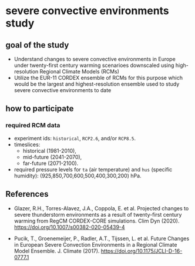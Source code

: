 # severe convective environments study

## goal of the study

* Understand changes to severe convective environments in Europe under twenty-first century warming scenarioes downscaled using high-resolution Regional Climate Models (RCMs)
* Utilize the EUR-11 CORDEX ensemble of RCMs for this purpose which would be the largest and highest-resolution ensemble used to study severe convective environments to date

## how to participate

### required RCM data

* experiment ids: `historical`, `RCP2.6`, and/or `RCP8.5`. 
* timeslices:
  * historical (1981-2010), 
  * mid-future (2041-2070), 
  * far-future (2071-2100). 
* required pressure levels for `ta` (air temperature) and `hus` (specific humidity): (925,850,700,600,500,400,300,200) hPa.


## References

* Glazer, R.H., Torres-Alavez, J.A., Coppola, E. et al. Projected changes to severe thunderstorm environments as a result of twenty-first century warming from RegCM CORDEX-CORE simulations. Clim Dyn (2020). https://doi.org/10.1007/s00382-020-05439-4

* Pucik, T., Groenemeijer, P., Radler, A.T., Tijssen, L. et al. Future Changes in European Severe Convection Environments in a Regional Climate Model Ensemble. J. Climate (2017). 
https://doi.org/10.1175/JCLI-D-16-0777.1
